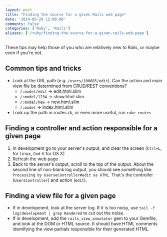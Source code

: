 ```yaml
---
layout: post
title: "Finding the source for a given Rails web page"
date: '2014-05-29 12:00:00'
comments: false
categories: ['Ruby', 'Rails']
aliases: ['/ruby/finding-the-source-for-a-given-rails-web-page']
---
```

These tips may help those of you who are relatively new to Rails, or maybe even if you're not.

<!-- more -->

## Common tips and tricks

* Look at the URL path (e.g. `/users/100685/edit`).
  Can the action and main view file be determined from CRUD/REST conventions?
  * `/:model/edit` -> edit.html.slim
  * `/:model/1234` -> show.html.slim
  * `/:model/new` -> new.html.slim
  * `/:model` -> index.html.slim
* Look up the path in routes.rb, or even more useful, run `rake routes`

## Finding a controller and action responsible for a given page

1. In development go to your server's output, and clear the screen (`Ctrl+L`,
   for Linux, `Cmd-K` for OS X)
2. Refresh the web page
3. Back to the server's output, scroll to the top of the output. About the second
   line of non-blank log output, you should see something like:
  `Processing by UserseController#edit as HTML`. That's the
  controller (`UsersController`) and action (`edit`).

## Finding a view file for a given page

* If in development, look at the server log. If it is too noisy, use
  `tail -f log/development | grep Rendered` to cut out the noise.
* If in development, add the `rails_view_annotator` gem to your Gemfile,
  and look at the DOM or HTML source. It should have HTML comments identifying
  the view partials responsible for their generated HTML.
